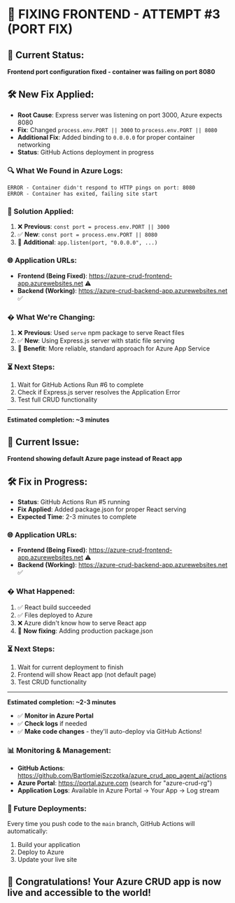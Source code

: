 # 🔧 FIXING FRONTEND - ATTEMPT #3 (PORT FIX)

## 🚨 Current Status: 
**Frontend port configuration fixed - container was failing on port 8080**

## 🛠️ New Fix Applied:
- **Root Cause**: Express server was listening on port 3000, Azure expects 8080
- **Fix**: Changed `process.env.PORT || 3000` to `process.env.PORT || 8080`  
- **Additional Fix**: Added binding to `0.0.0.0` for proper container networking
- **Status**: GitHub Actions deployment in progress

### 🔍 What We Found in Azure Logs:
```
ERROR - Container didn't respond to HTTP pings on port: 8080
ERROR - Container has exited, failing site start
```

### 🎯 Solution Applied:
1. ❌ **Previous**: `const port = process.env.PORT || 3000`
2. ✅ **New**: `const port = process.env.PORT || 8080`  
3. 🔧 **Additional**: `app.listen(port, "0.0.0.0", ...)`

### 🌐 Application URLs:
- **Frontend (Being Fixed)**: https://azure-crud-frontend-app.azurewebsites.net ⚠️
- **Backend (Working)**: https://azure-crud-backend-app.azurewebsites.net ✅

### � What We're Changing:
1. ❌ **Previous**: Used `serve` npm package to serve React files
2. ✅ **New**: Using Express.js server with static file serving
3. 🔧 **Benefit**: More reliable, standard approach for Azure App Service

### ⏳ Next Steps:
1. Wait for GitHub Actions Run #6 to complete
2. Check if Express.js server resolves the Application Error
3. Test full CRUD functionality

---
**Estimated completion: ~3 minutes**

## 🚨 Current Issue: 
**Frontend showing default Azure page instead of React app**

## 🛠️ Fix in Progress:
- **Status**: GitHub Actions Run #5 running
- **Fix Applied**: Added package.json for proper React serving
- **Expected Time**: 2-3 minutes to complete

### 🌐 Application URLs:
- **Frontend (Being Fixed)**: https://azure-crud-frontend-app.azurewebsites.net ⚠️
- **Backend (Working)**: https://azure-crud-backend-app.azurewebsites.net ✅

### � What Happened:
1. ✅ React build succeeded
2. ✅ Files deployed to Azure
3. ❌ Azure didn't know how to serve React app
4. 🔄 **Now fixing**: Adding production package.json

### ⏳ Next Steps:
1. Wait for current deployment to finish
2. Frontend will show React app (not default page)
3. Test CRUD functionality

---
**Estimated completion: ~2-3 minutes**
- ✅ **Monitor in Azure Portal**
- ✅ **Check logs** if needed
- ✅ **Make code changes** - they'll auto-deploy via GitHub Actions!

### 📊 Monitoring & Management:
- **GitHub Actions**: https://github.com/BartlomiejSzczotka/azure_crud_app_agent_ai/actions
- **Azure Portal**: https://portal.azure.com (search for "azure-crud-rg")
- **Application Logs**: Available in Azure Portal → Your App → Log stream

### 🔄 Future Deployments:
Every time you push code to the `main` branch, GitHub Actions will automatically:
1. Build your application
2. Deploy to Azure
3. Update your live site

## 🎊 Congratulations! Your Azure CRUD app is now live and accessible to the world!
